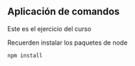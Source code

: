 ## Aplicación de comandos

Este es el ejercicio del curso

Recuerden instalar los paquetes de node

```
npm install 
```
